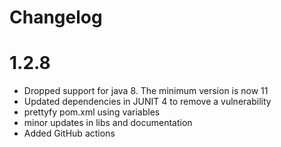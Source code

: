 # Changelog

# 1.2.8

* Dropped support for java 8. The minimum version is now 11
* Updated dependencies in JUNIT 4 to remove a vulnerability
* prettyfy pom.xml using variables
* minor updates in libs and documentation
* Added GitHub actions